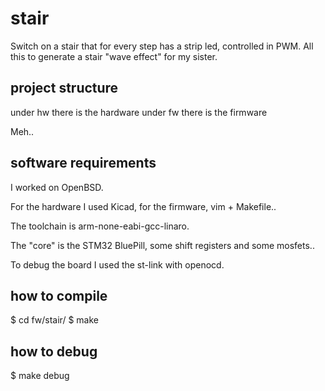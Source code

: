 # stair

Switch on a stair that for every step has a strip led, 
controlled in PWM.
All this to generate a stair "wave effect" for my sister.

## project structure

under hw there is the hardware
under fw there is the firmware

Meh..

## software requirements

I worked on OpenBSD.

For the hardware I used Kicad, for the firmware, vim + Makefile..

The toolchain is arm-none-eabi-gcc-linaro.

The "core" is the STM32 BluePill, some shift registers and some
mosfets..

To debug the board I used the st-link with openocd.

## how to compile

$ cd fw/stair/
$ make

## how to debug

$ make debug
